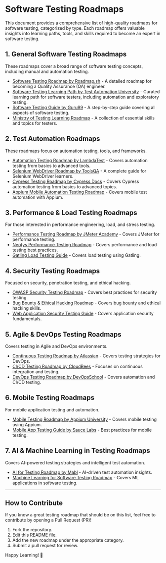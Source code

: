 # Software Testing Roadmaps

This document provides a comprehensive list of high-quality roadmaps for software testing, categorized by type. Each roadmap offers valuable insights into learning paths, tools, and skills required to become an expert in software testing.

## **1. General Software Testing Roadmaps**
These roadmaps cover a broad range of software testing concepts, including manual and automation testing.

- [Software Testing Roadmap by Roadmap.sh](https://roadmap.sh/qa) - A detailed roadmap for becoming a Quality Assurance (QA) engineer.
- [Software Testing Learning Path by Test Automation University](https://testautomationu.applitools.com/learningpath/) - Curated learning path for software testers, including automation and exploratory testing.
- [Software Testing Guide by Guru99](https://www.guru99.com/software-testing.html) - A step-by-step guide covering all aspects of software testing.
- [Ministry of Testing Learning Roadmap](https://www.ministryoftesting.com/dojo/series/testing-essentials) - A collection of essential skills and topics for testers.

## **2. Test Automation Roadmaps**
These roadmaps focus on automation testing, tools, and frameworks.

- [Automation Testing Roadmap by LambdaTest](https://www.lambdatest.com/blog/automation-testing-roadmap/) - Covers automation testing from basics to advanced tools.
- [Selenium WebDriver Roadmap by ToolsQA](https://toolsqa.com/selenium-webdriver/) - A complete guide for Selenium WebDriver learners.
- [Cypress Testing Roadmap by Cypress Docs](https://docs.cypress.io/guides/overview/why-cypress) - Covers Cypress automation testing from basics to advanced topics.
- [Appium Mobile Automation Testing Roadmap](https://appium.io/) - Covers mobile test automation with Appium.

## **3. Performance & Load Testing Roadmaps**
For those interested in performance engineering, load, and stress testing.

- [Performance Testing Roadmap by JMeter Academy](https://www.udemy.com/course/learn-jmeter-from-scratch-performance-testing/) - Covers JMeter for performance testing.
- [Neotys Performance Testing Roadmap](https://www.neotys.com/performance-testing) - Covers performance and load testing best practices.
- [Gatling Load Testing Guide](https://gatling.io/docs/gatling/tutorials/) - Covers load testing using Gatling.

## **4. Security Testing Roadmaps**
Focused on security, penetration testing, and ethical hacking.

- [OWASP Security Testing Roadmap](https://owasp.org/www-project-web-security-testing-guide/) - Covers best practices for security testing.
- [Bug Bounty & Ethical Hacking Roadmap](https://www.udemy.com/course/bug-bounty-hunting/) - Covers bug bounty and ethical hacking skills.
- [Web Application Security Testing Guide](https://portswigger.net/web-security) - Covers application security fundamentals.

## **5. Agile & DevOps Testing Roadmaps**
Covers testing in Agile and DevOps environments.

- [Continuous Testing Roadmap by Atlassian](https://www.atlassian.com/devops/testing) - Covers testing strategies for DevOps.
- [CI/CD Testing Roadmap by CloudBees](https://www.cloudbees.com/continuous-delivery) - Focuses on continuous integration and testing.
- [DevOps Testing Roadmap by DevOpsSchool](https://www.devopsschool.com/courses/devops-qa-training.html) - Covers automation and CI/CD testing.

## **6. Mobile Testing Roadmaps**
For mobile application testing and automation.

- [Mobile Testing Roadmap by Appium University](https://appium.io/docs/en/about-appium/intro/) - Covers mobile testing using Appium.
- [Mobile App Testing Guide by Sauce Labs](https://www.saucelabs.com/resources/articles/mobile-app-testing) - Best practices for mobile testing.

## **7. AI & Machine Learning in Testing Roadmaps**
Covers AI-powered testing strategies and intelligent test automation.

- [AI for Testing Roadmap by Mabl](https://www.mabl.com/) - AI-driven test automation insights.
- [Machine Learning for Software Testing Roadmap](https://www.coursera.org/learn/machine-learning-testing) - Covers ML applications in software testing.

---

## **How to Contribute**
If you know a great testing roadmap that should be on this list, feel free to contribute by opening a Pull Request (PR)!

1. Fork the repository.
2. Edit this README file.
3. Add the new roadmap under the appropriate category.
4. Submit a pull request for review.

Happy Learning! 🚀